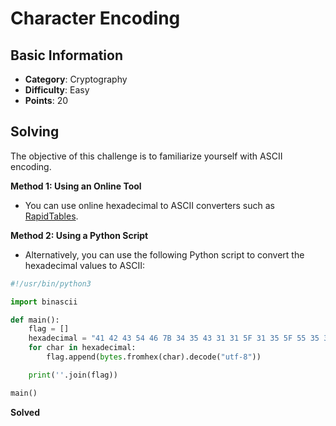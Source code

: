 # Character Encoding

## Basic Information
- **Category**: Cryptography
- **Difficulty**: Easy
- **Points**: 20

## Solving
The objective of this challenge is to familiarize yourself with ASCII encoding.

**Method 1: Using an Online Tool**
- You can use online hexadecimal to ASCII converters such as [RapidTables](https://www.rapidtables.com/convert/number/hex-to-ascii.html).

**Method 2: Using a Python Script**
- Alternatively, you can use the following Python script to convert the hexadecimal values to ASCII:
```python
#!/usr/bin/python3

import binascii

def main():
    flag = []
    hexadecimal = "41 42 43 54 46 7B 34 35 43 31 31 5F 31 35 5F 55 35 33 46 55 4C 7D".split(" ")
    for char in hexadecimal:
        flag.append(bytes.fromhex(char).decode("utf-8"))

    print(''.join(flag))

main()
```
**Solved**
